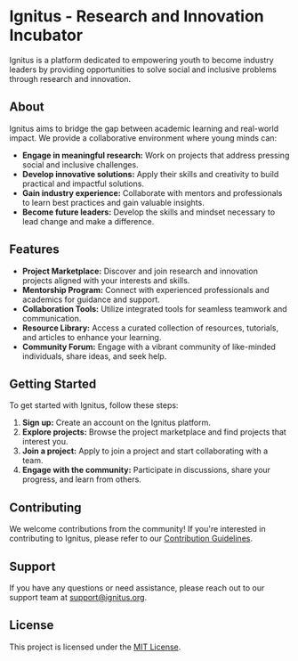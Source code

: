 # Ignitus - Research and Innovation Incubator

Ignitus is a platform dedicated to empowering youth to become industry leaders by providing opportunities to solve social and inclusive problems through research and innovation.

## About

Ignitus aims to bridge the gap between academic learning and real-world impact. We provide a collaborative environment where young minds can:

* **Engage in meaningful research:** Work on projects that address pressing social and inclusive challenges.
* **Develop innovative solutions:** Apply their skills and creativity to build practical and impactful solutions.
* **Gain industry experience:** Collaborate with mentors and professionals to learn best practices and gain valuable insights.
* **Become future leaders:** Develop the skills and mindset necessary to lead change and make a difference.

## Features

* **Project Marketplace:** Discover and join research and innovation projects aligned with your interests and skills.
* **Mentorship Program:** Connect with experienced professionals and academics for guidance and support.
* **Collaboration Tools:** Utilize integrated tools for seamless teamwork and communication.
* **Resource Library:** Access a curated collection of resources, tutorials, and articles to enhance your learning.
* **Community Forum:** Engage with a vibrant community of like-minded individuals, share ideas, and seek help.

## Getting Started

To get started with Ignitus, follow these steps:

1. **Sign up:** Create an account on the Ignitus platform.
2. **Explore projects:** Browse the project marketplace and find projects that interest you.
3. **Join a project:** Apply to join a project and start collaborating with a team.
4. **Engage with the community:** Participate in discussions, share your progress, and learn from others.

## Contributing

We welcome contributions from the community! If you're interested in contributing to Ignitus, please refer to our [Contribution Guidelines](CONTRIBUTING.md).

## Support

If you have any questions or need assistance, please reach out to our support team at [support@ignitus.org](mailto:support@ignitus.org).

## License

This project is licensed under the [MIT License](LICENSE).
